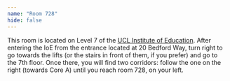 ```yaml
---
name: "Room 728"
hide: false
---
```


This room is located on Level 7 of the [UCL Institute of Education](https://www.ucl.ac.uk/ioe/about-ioe/contact-ioe/visitor-accessibility).
After entering the IoE from the entrance located at 20 Bedford Way, turn right to go towards the lifts (or the stairs in front of them, if you prefer) and go to the 7th floor.
Once there, you will find two corridors: follow the one on the right (towards Core A) until you reach room 728, on your left.
